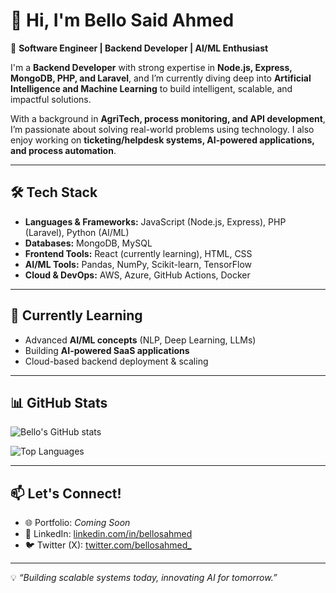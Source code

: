 # 👋 Hi, I'm Bello Said Ahmed  

🚀 **Software Engineer | Backend Developer | AI/ML Enthusiast**  

I'm a **Backend Developer** with strong expertise in **Node.js, Express, MongoDB, PHP, and Laravel**, and I’m currently diving deep into **Artificial Intelligence and Machine Learning** to build intelligent, scalable, and impactful solutions.  

With a background in **AgriTech, process monitoring, and API development**, I’m passionate about solving real-world problems using technology. I also enjoy working on **ticketing/helpdesk systems, AI-powered applications, and process automation**.  

---

## 🛠️ Tech Stack  
- **Languages & Frameworks:** JavaScript (Node.js, Express), PHP (Laravel), Python (AI/ML)  
- **Databases:** MongoDB, MySQL  
- **Frontend Tools:** React (currently learning), HTML, CSS  
- **AI/ML Tools:** Pandas, NumPy, Scikit-learn, TensorFlow  
- **Cloud & DevOps:** AWS, Azure, GitHub Actions, Docker  

---

## 🌱 Currently Learning  
- Advanced **AI/ML concepts** (NLP, Deep Learning, LLMs)  
- Building **AI-powered SaaS applications**  
- Cloud-based backend deployment & scaling  

---

## 📊 GitHub Stats  
![Bello's GitHub stats](https://github-readme-stats.vercel.app/api?username=bellosahmed&show_icons=true&theme=radical)  

![Top Languages](https://github-readme-stats.vercel.app/api/top-langs/?username=bellosahmed&layout=compact&theme=radical)  

---

## 📫 Let's Connect!  
- 🌐 Portfolio: *Coming Soon*  
- 💼 LinkedIn: [linkedin.com/in/bellosahmed](https://linkedin.com/in/bellosahmed)  
- 🐦 Twitter (X): [twitter.com/bellosahmed_](https://twitter.com/bellosahmed_)  

---

💡 *“Building scalable systems today, innovating AI for tomorrow.”*  
